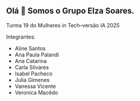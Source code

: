 ## Olá 👋 Somos o Grupo Elza Soares.

Turma 19 do Mulheres in Tech–versão IA 2025

Integrantes:

- Aline Santos
- Ana Paula Palandi
- Ana Catarina
- Carla Silvares
- Isabel Pacheco
- Julia Gimenes
- Vanessa Vicente
- Veronica Macêdo


<!--
**GrupoElzaSoares/GrupoElzaSoares** is a ✨ _special_ ✨ repository because its `README.md` (this file) appears on your GitHub profile.

Here are some ideas to get you started:

- 🔭 I’m currently working on ...
- 🌱 I’m currently learning ...
- 👯 I’m looking to collaborate on ...
- 🤔 I’m looking for help with ...
- 💬 Ask me about ...
- 📫 How to reach me: ...
- 😄 Pronouns: ...
- ⚡ Fun fact: ...
-->
